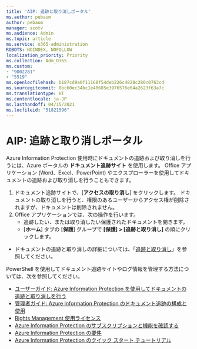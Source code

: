 ```yaml
---
title: 'AIP: 追跡と取り消しポータル'
ms.author: pebaum
author: pebaum
manager: scotv
ms.audience: Admin
ms.topic: article
ms.service: o365-administration
ROBOTS: NOINDEX, NOFOLLOW
localization_priority: Priority
ms.collection: Adm_O365
ms.custom:
- "9002281"
- "5519"
ms.openlocfilehash: b187cd9a0f11168f54deb226c4828c280c0763cd
ms.sourcegitcommit: 8bc60ec34bc1e40685e3976576e04a2623f63a7c
ms.translationtype: HT
ms.contentlocale: ja-JP
ms.lasthandoff: 04/15/2021
ms.locfileid: "51821596"
---
```

# <a name="aip-track-and-revoke-portal"></a>AIP: 追跡と取り消しポータル

Azure Information Protection 使用時にドキュメントの追跡および取り消しを行うには、Azure ポータルの **ドキュメント追跡サイト** を使用します。 Office アプリケーション (Word、Excel、PowerPoint) やエクスプローラーを使用してドキュメントの追跡および取り消しを行うこともできます。

1. ドキュメント追跡サイトで、[**アクセスの取り消し**] をクリックします。 ドキュメントの取り消しを行うと、権限のあるユーザーからアクセス権が削除されますが、ドキュメントは削除されません。
2. Office アプリケーションでは、次の操作を行います。
    - 追跡したい、または取り消したい保護されたドキュメントを開きます。
    - [**ホーム**] タブの [**保護**] グループで **[保護] > [追跡と取り消し]** の順にクリックします。

- ドキュメントの追跡と取り消しの詳細については、「[追跡と取り消し](https://docs.microsoft.com/azure/information-protection/rms-client/client-track-revoke)」を参照してください。

PowerShell を使用してドキュメント追跡サイトやログ情報を管理する方法については、次を参照してください。
- [ユーザーガイド: Azure Information Protection を使用してドキュメントの追跡と取り消しを行う](https://docs.microsoft.com/azure/information-protection/rms-client/client-track-revoke)
- [管理者ガイド: Azure Information Protection のドキュメント追跡の構成と使用](https://docs.microsoft.com/azure/information-protection/rms-client/client-admin-guide-document-tracking)
- [Rights Management 使用ライセンス](https://docs.microsoft.com/azure/information-protection/configure-usage-rights#rights-management-use-license)
- [Azure Information Protection のサブスクリプションと機能を確認する](https://azure.microsoft.com/pricing/details/information-protection)
- [Azure Information Protection の要件](https://docs.microsoft.com/azure/information-protection/get-started/requirements)
- [Azure Information Protection のクイック スタート チュートリアル](https://docs.microsoft.com/azure/information-protection/get-started/infoprotect-quick-start-tutorial)
